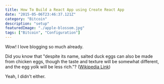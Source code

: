 ```yaml
---
title: How To Build a React App using Create React App
date: "2015-05-06T23:46:37.121Z"
category: "Bitcoin"
description: "setup"
featuredImage: "./apple-blossom.jpg"
tags: ["Bitcoin", "Configuration"]
---
```


Wow! I love blogging so much already.

Did you know that "despite its name, salted duck eggs can also be made from
chicken eggs, though the taste and texture will be somewhat different, and the
egg yolk will be less rich."?
([Wikipedia Link](http://en.wikipedia.org/wiki/Salted_duck_egg))

Yeah, I didn't either.
